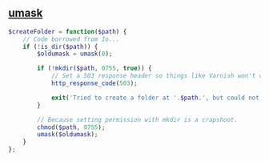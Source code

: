 [umask](http://stackoverflow.com/questions/12116121/php-umask0-what-is-the-purpose)
---
```php
$createFolder = function($path) {
    // Code borrowed from Io...
    if (!is_dir($path)) {
        $oldumask = umask(0);

        if (!mkdir($path, 0755, true)) {
            // Set a 503 response header so things like Varnish won't cache a bad page.
            http_response_code(503);

            exit('Tried to create a folder at '.$path.', but could not.');
        }

        // Because setting permission with mkdir is a crapshoot.
        chmod($path, 0755);
        umask($oldumask);
    }
};
```
